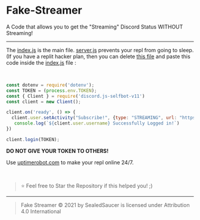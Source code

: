 # Fake-Streamer
A Code that allows you to get the "Streaming" Discord Status WITHOUT Streaming!

----

The [index.js](https://github.com/hongduccodedao/Faker-stream/blob/main/index.js) is the main file. [server.js](https://github.com/hongduccodedao/Faker-stream/blob/main/server.js) prevents your repl from going to sleep. (If you have a replit hacker plan, then you can delete [this file](https://github.com/hongduccodedao/Faker-stream/blob/main/server.js) and paste this code inside the [index.js](https://github.com/hongduccodedao/Faker-stream/blob/main/index.js) file : 

</br>

```js
const dotenv = require('dotenv');
const TOKEN = (process.env.TOKEN);
const { Client } = require('discord.js-selfbot-v11')
const client = new Client();

client.on('ready', () => { 
  client.user.setActivity("Subscribe!", {type: "STREAMING", url: "https://twitch.tv/ninja"})
   console.log(`${client.user.username} Successfully Logged in!`)
})

client.login(TOKEN);
```

**DO NOT GIVE YOUR TOKEN TO OTHERS!**

Use [uptimerobot.com](https://uptimerobot.com) to make your repl online 24/7.

</br>

> ⭐ Feel free to Star the Repository if this helped you! ;)

----

> Fake Streamer © 2021 by SealedSaucer is licensed under Attribution 4.0 International 
